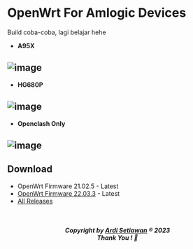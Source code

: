 # OpenWrt For Amlogic Devices

Build coba-coba, lagi belajar hehe

- **A95X**
## ![image](https://user-images.githubusercontent.com/27992153/211130387-6c3b648a-da35-4208-84c5-fcb8b52b5e27.png)

- **HG680P**
## ![image](https://user-images.githubusercontent.com/27992153/213578095-0d878202-4f6f-4cb8-83fa-5b775214e4ed.png)

- **Openclash Only**
## ![image](https://user-images.githubusercontent.com/27992153/211130408-4887cc0f-db8d-42c6-90b1-ad7c02b7e27d.png)

## Download
- OpenWrt Firmware 21.02.5 - Latest
- [OpenWrt Firmware 22.03.3](https://github.com/squarepants96/OpenWrt-Amlogic-S9xxx/releases/tag/OpenWrt_22.03.3_2023.01.19) - Latest
- [All Releases](https://github.com/squarepants96/OpenWrt-Amlogic-S9xxx/releases)

<br>
<h5 align="center">Copyright by <a href="https://www.facebook.com/ardi.o.setia">Ardi Setiawan</a> ® 2023 
<br> Thank You ! 🤝</h3>
